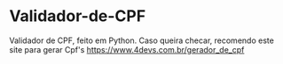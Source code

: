 # Validador-de-CPF
Validador de CPF, feito em Python.
Caso queira checar, recomendo este site para gerar Cpf's
https://www.4devs.com.br/gerador_de_cpf
